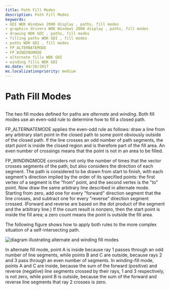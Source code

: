 ```yaml
---
title: Path Fill Modes
description: Path Fill Modes
keywords:
- GDI WDK Windows 2000 display , paths, fill modes
- graphics drivers WDK Windows 2000 display , paths, fill modes
- drawing WDK GDI , paths, fill modes
- filling paths WDK GDI , fill modes
- paths WDK GDI , fill modes
- FP_ALTERNATEMODE
- FP_WINDINGMODE
- alternate fills WDK GDI
- winding fills WDK GDI
ms.date: 04/20/2017
ms.localizationpriority: medium
---
```


# Path Fill Modes


## <span id="ddk_path_fill_modes_gg"></span><span id="DDK_PATH_FILL_MODES_GG"></span>


The two fill modes defined for paths are *alternate* and *winding*. Both fill modes use an even-odd rule to determine how to fill a closed path.

FP\_ALTERNATEMODE applies the even-odd rule as follows: draw a line from any arbitrary start point in the closed path to some point obviously outside of the closed path. If the line crosses an odd number of path segments, the start point is inside the closed region and is therefore part of the fill area. An even number of crossings means that the point is not in an area to be filled.

FP\_WINDINGMODE considers not only the number of times that the vector crosses segments of the path, but also considers the direction of each segment. The path is considered to be drawn from start to finish, with each segment's direction implied by the order of its specified points: the first vertex of a segment is the "from" point, and the second vertex is the "to" point. Now draw the same arbitrary line described in alternate mode. Starting from zero, add one for every "forward" direction segment that the line crosses, and subtract one for every "reverse" direction segment crossed. (Forward and reverse are based on the dot product of the segment and the arbitrary line.) If the count result is nonzero, then the start point is inside the fill area; a zero count means the point is outside the fill area.

The following figure shows how to apply both rules to the more complex situation of a self-intersecting path.

![diagram illustrating alternate and winding fill modes](images/102-03.png)

In alternate fill mode, point A is inside because ray 1 passes through an odd number of line segments, while points B and C are outside, because rays 2 and 3 pass through an even number of segments. In winding-fill mode, points A and C are inside, because the sum of the forward (positive) and reverse (negative) line segments crossed by their rays, 1 and 3 respectively, is not zero, while point B is outside, because the sum of the forward and reverse line segments that ray 2 crosses is zero.

 

 





